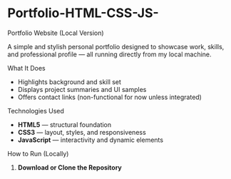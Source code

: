 # Portfolio-HTML-CSS-JS-
Portfolio Website (Local Version)

A simple and stylish personal portfolio designed to showcase  work, skills, and professional profile — all running directly from my local machine.

What It Does

- Highlights background and skill set
- Displays project summaries and UI samples
- Offers contact links (non-functional for now unless integrated)

Technologies Used

- **HTML5** — structural foundation
- **CSS3** — layout, styles, and responsiveness
- **JavaScript** — interactivity and dynamic elements

How to Run (Locally)

1. **Download or Clone the Repository**
